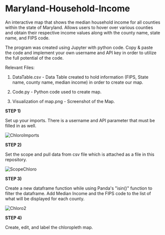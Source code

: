 # Maryland-Household-Income
An interactive map that shows the median household income for all counties within the state of Maryland. Allows users to hover over various counties and obtain their respective income values along with the county name, state name, and FIPS code. 

The program was created using Jupyter with python code. Copy & paste the code and implement your own username and API key in order to utilize the full potential of the code.

Relevant Files:
1) DataTable.csv - Data Table created to hold information (FIPS, State name, county name, median income) in order to create our map.

2) Code.py - Python code used to create map.

3) Visualization of map.png - Screenshot of the Map.


**STEP 1)**

Set up your imports. There is a username and API parameter that must be filled in as well.

![ChloroImports](https://user-images.githubusercontent.com/60532479/82475375-68ac8800-9a9a-11ea-9c1a-9cbe0546d334.png)


**STEP 2)**

Set the scope and pull data from csv file which is attached as a file in this repository.

![ScopeChloro](https://user-images.githubusercontent.com/60532479/82477114-f7ba9f80-9a9c-11ea-9e92-37eefed67757.png)


**STEP 3)**

Create a new dataframe function while using Panda's "isin()" function to filter the dataframe. Add Median Income and the FIPS code to the list of what will be displayed for each county.

![Chloro2](https://user-images.githubusercontent.com/60532479/82478304-bc20d500-9a9e-11ea-919a-0b157666d592.png)


**STEP 4)**

Create, edit, and label the chloropleth map.









